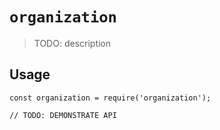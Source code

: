 # `organization`

> TODO: description

## Usage

```
const organization = require('organization');

// TODO: DEMONSTRATE API
```
